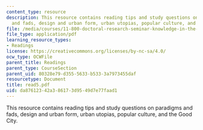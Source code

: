 ```yaml
---
content_type: resource
description: This resource contains reading tips and study questions on paradigms
  and fads, design and urban form, urban utopias, popular culture, and the Good City.
file: /media/courses/11-800-doctoral-research-seminar-knowledge-in-the-public-arena-spring-2007/da87612342a386173d9549d7e77faad1_read5.pdf
file_type: application/pdf
learning_resource_types:
- Readings
license: https://creativecommons.org/licenses/by-nc-sa/4.0/
ocw_type: OCWFile
parent_title: Readings
parent_type: CourseSection
parent_uid: 80328e79-d355-5633-b533-3a7973455daf
resourcetype: Document
title: read5.pdf
uid: da876123-42a3-8617-3d95-49d7e77faad1
---
```

This resource contains reading tips and study questions on paradigms and fads, design and urban form, urban utopias, popular culture, and the Good City.